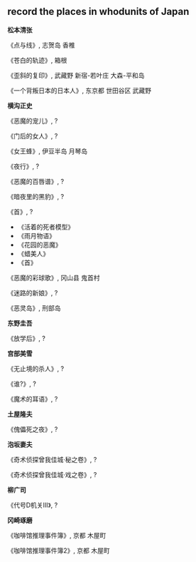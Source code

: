 ## record the places in whodunits of Japan

**松本清张**

《点与线》, 志贺岛 香椎

《苍白的轨迹》, 箱根

《歪斜的复印》, 武藏野 新宿-若叶庄 大森-平和岛

《一个背叛日本的日本人》, 东京都 世田谷区 武藏野

**横沟正史**

《恶魔的宠儿》, ?

《门后的女人》, ?

《女王蜂》, 伊豆半岛 月琴岛

《夜行》, ?

《恶魔的百唇谱》, ?

《暗夜里的黑豹》, ?

《首》, ?  

  * 《活着的死者模型》
  * 《雨月物语》
  * 《花园的恶魔》
  * 《蜡美人》
  * 《首》
 
 《恶魔的彩球歌》, 冈山县 鬼首村

 《迷路的新娘》, ?

 《恶灵岛》, 刑部岛
  
**东野圭吾**

《放学后》, ?

**宫部美雪**

《无止境的杀人》, ?

《谁?》, ?

《魔术的耳语》, ?

**土屋隆夫**

《傀儡死之夜》, ?

**泡坂妻夫**

《奇术侦探曾我佳城·秘之卷》, ?

《奇术侦探曾我佳城·戏之卷》, ?

**柳广司**

《代号D机关Ⅲ》, ?

**冈崎琢磨**

《咖啡馆推理事件簿》, 京都 木屋町

《咖啡馆推理事件簿2》, 京都 木屋町  
